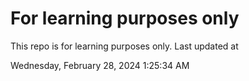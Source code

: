 # For learning purposes only
This repo is for learning purposes only.
Last updated at

Wednesday, February 28, 2024 1:25:34 AM

